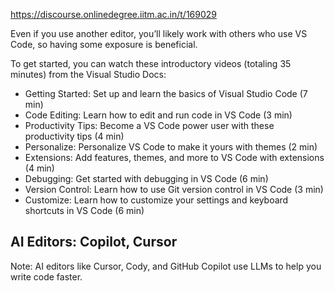 https://discourse.onlinedegree.iitm.ac.in/t/169029

Even if you use another editor, you’ll likely work with others who use VS Code, so having some exposure is beneficial.</p>
<p>To get started, you can watch these introductory videos (totaling 35 minutes) from the Visual Studio Docs:</p>
<ul>
<li>Getting Started: Set up and learn the basics of Visual Studio Code (7 min)</li>
<li>Code Editing: Learn how to edit and run code in VS Code (3 min)</li>
<li>Productivity Tips: Become a VS Code power user with these productivity tips (4 min)</li>
<li>Personalize: Personalize VS Code to make it yours with themes (2 min)</li>
<li>Extensions: Add features, themes, and more to VS Code with extensions (4 min)</li>
<li>Debugging: Get started with debugging in VS Code (6 min)</li>
<li>Version Control: Learn how to use Git version control in VS Code (3 min)</li>
<li>Customize: Learn how to customize your settings and keyboard shortcuts in VS Code (6 min)</li>
</ul>
<h2><a class="anchor" href="#p-604641-ai-editors-copilot-cursor-1" name="p-604641-ai-editors-copilot-cursor-1"></a>AI Editors: Copilot, Cursor</h2>
<p>Note: AI editors like Cursor, Cody, and GitHub Copilot use LLMs to help you write code faster.